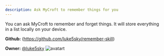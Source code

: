 ```yaml
---
description: Ask MyCroft to remember things for you
---
```

You can ask MyCroft to remember and forget things.
It will store everything in a list locally on your device.

**Github:** (https://github.com/luke5sky/remember-skill)

**Owner:** [@luke5sky](https://github.com/luke5sky) ![avatart](https://avatars0.githubusercontent.com/u/27992191?v=4)

